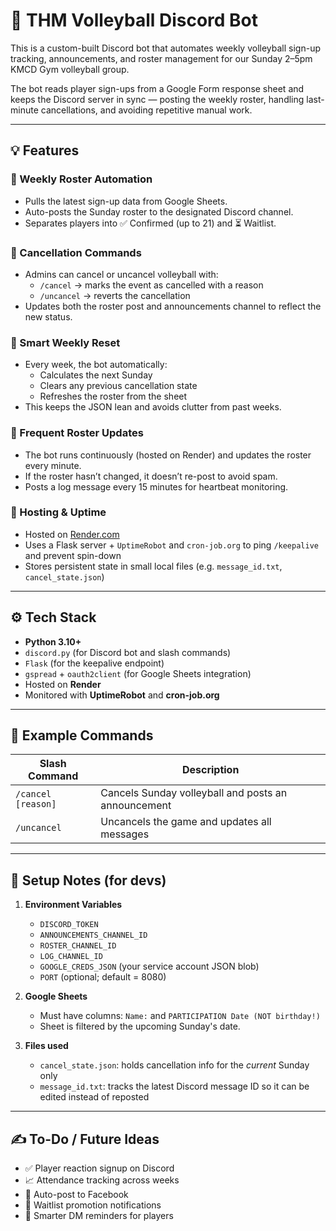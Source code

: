 # 🏐 THM Volleyball Discord Bot

This is a custom-built Discord bot that automates weekly volleyball sign-up tracking, announcements, and roster management for our Sunday 2–5pm KMCD Gym volleyball group.

The bot reads player sign-ups from a Google Form response sheet and keeps the Discord server in sync — posting the weekly roster, handling last-minute cancellations, and avoiding repetitive manual work.

---

## 💡 Features

### 📅 Weekly Roster Automation
- Pulls the latest sign-up data from Google Sheets.
- Auto-posts the Sunday roster to the designated Discord channel.
- Separates players into ✅ Confirmed (up to 21) and ⏳ Waitlist.

### 🛑 Cancellation Commands
- Admins can cancel or uncancel volleyball with:
  - `/cancel` → marks the event as cancelled with a reason
  - `/uncancel` → reverts the cancellation
- Updates both the roster post and announcements channel to reflect the new status.

### 🔁 Smart Weekly Reset
- Every week, the bot automatically:
  - Calculates the next Sunday
  - Clears any previous cancellation state
  - Refreshes the roster from the sheet
- This keeps the JSON lean and avoids clutter from past weeks.

### 🔄 Frequent Roster Updates
- The bot runs continuously (hosted on Render) and updates the roster every minute.
- If the roster hasn’t changed, it doesn’t re-post to avoid spam.
- Posts a log message every 15 minutes for heartbeat monitoring.

### 🧠 Hosting & Uptime
- Hosted on [Render.com](https://render.com)
- Uses a Flask server + `UptimeRobot` and `cron-job.org` to ping `/keepalive` and prevent spin-down
- Stores persistent state in small local files (e.g. `message_id.txt`, `cancel_state.json`)

---

## ⚙️ Tech Stack

- **Python 3.10+**
- `discord.py` (for Discord bot and slash commands)
- `Flask` (for the keepalive endpoint)
- `gspread` + `oauth2client` (for Google Sheets integration)
- Hosted on **Render**
- Monitored with **UptimeRobot** and **cron-job.org**

---

## 🧪 Example Commands

| Slash Command | Description |
|---------------|-------------|
| `/cancel [reason]` | Cancels Sunday volleyball and posts an announcement |
| `/uncancel`        | Uncancels the game and updates all messages |

---

## 📝 Setup Notes (for devs)

1. **Environment Variables**
   - `DISCORD_TOKEN`
   - `ANNOUNCEMENTS_CHANNEL_ID`
   - `ROSTER_CHANNEL_ID`
   - `LOG_CHANNEL_ID`
   - `GOOGLE_CREDS_JSON` (your service account JSON blob)
   - `PORT` (optional; default = 8080)

2. **Google Sheets**
   - Must have columns: `Name:` and `PARTICIPATION Date (NOT birthday!)`
   - Sheet is filtered by the upcoming Sunday's date.

3. **Files used**
   - `cancel_state.json`: holds cancellation info for the *current* Sunday only
   - `message_id.txt`: tracks the latest Discord message ID so it can be edited instead of reposted

---

## ✍️ To-Do / Future Ideas

- ✅ Player reaction signup on Discord
- 📈 Attendance tracking across weeks
- 📣 Auto-post to Facebook
- 🔔 Waitlist promotion notifications
- 🧠 Smarter DM reminders for players
